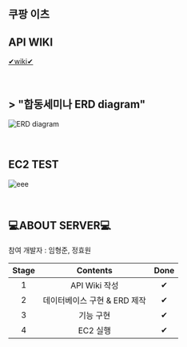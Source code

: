

## 쿠팡 이츠

## API WIKI
[✔wiki✔](https://github.com/SOPT26th-iOS-DesignSeminar/Server/wiki)

<br>

## > "합동세미나 ERD diagram"

![ERD diagram](https://user-images.githubusercontent.com/51740388/84223949-472d4200-ab16-11ea-8b3b-5fcb9a8136bf.JPG)


<br>

## EC2 TEST 
![eee](https://user-images.githubusercontent.com/51740388/84224342-3b8e4b00-ab17-11ea-8069-8bb93a93e058.JPG)

<br>

## 💻ABOUT SERVER💻
참여 개발자 : 임형준, 정효원

|Stage|Contents|Done|
|:--:|:--------------:|:--:|
|1|API Wiki 작성|✔|
|2|데이터베이스 구현 & ERD 제작|✔|
|3|기능 구현|✔|
|4|EC2 실행|✔|

